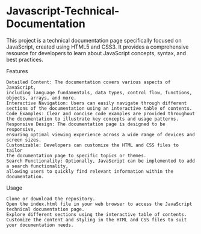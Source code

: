 # Javascript-Technical-Documentation

This project is a technical documentation page specifically focused on JavaScript, created using HTML5 and CSS3. It provides a comprehensive resource for developers to learn about JavaScript concepts, syntax, and best practices.

Features

    Detailed Content: The documentation covers various aspects of JavaScript,
    including language fundamentals, data types, control flow, functions, objects, arrays, and more.
    Interactive Navigation: Users can easily navigate through different
    sections of the documentation using an interactive table of contents.
    Code Examples: Clear and concise code examples are provided throughout
    the documentation to illustrate key concepts and usage patterns.
    Responsive Design: The documentation page is designed to be responsive,
    ensuring optimal viewing experience across a wide range of devices and screen sizes.
    Customizable: Developers can customize the HTML and CSS files to tailor 
    the documentation page to specific topics or themes.
    Search Functionality: Optionally, JavaScript can be implemented to add a search functionality,
    allowing users to quickly find relevant information within the documentation.

Usage

    Clone or download the repository.
    Open the index.html file in your web browser to access the JavaScript technical documentation page.
    Explore different sections using the interactive table of contents.
    Customize the content and styling in the HTML and CSS files to suit your documentation needs.
